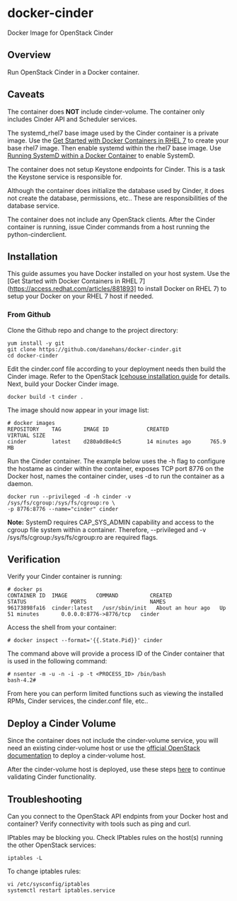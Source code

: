 docker-cinder
=============

Docker Image for OpenStack Cinder

Overview
--------

Run OpenStack Cinder in a Docker container.


Caveats
-------

The container does **NOT** include cinder-volume. The container only includes Cinder API and Scheduler services.

The systemd_rhel7 base image used by the Cinder container is a private image.
Use the [Get Started with Docker Containers in RHEL 7](https://access.redhat.com/articles/881893)
to create your base rhel7 image. Then enable systemd within the rhel7 base image.
Use [Running SystemD within a Docker Container](http://rhatdan.wordpress.com/2014/04/30/running-systemd-within-a-docker-container/) to enable SystemD.

The container does not setup Keystone endpoints for Cinder. This is a task the Keystone service is responsible for.

Although the container does initialize the database used by Cinder, it does not create the database, permissions, etc.. These are responsibilities of the database service.

The container does not include any OpenStack clients. After the Cinder container is running, issue Cinder commands from a host running the python-cinderclient.

Installation
------------

This guide assumes you have Docker installed on your host system. Use the [Get Started with Docker Containers in RHEL 7](https://access.redhat.com/articles/881893] to install Docker on RHEL 7) to setup your Docker on your RHEL 7 host if needed.

### From Github

Clone the Github repo and change to the project directory:
```
yum install -y git
git clone https://github.com/danehans/docker-cinder.git
cd docker-cinder
```
Edit the cinder.conf file according to your deployment needs then build the Cinder image. Refer to the OpenStack [Icehouse installation guide](http://docs.openstack.org/icehouse/install-guide/install/yum/content/ch_cinder.html) for details. Next, build your Docker Cinder image.
```
docker build -t cinder .
```
The image should now appear in your image list:
```
# docker images
REPOSITORY    TAG       IMAGE ID            CREATED             VIRTUAL SIZE
cinder        latest    d280a0d8e4c5        14 minutes ago      765.9 MB

```
Run the Cinder container. The example below uses the -h flag to configure the hostame as cinder within the container, exposes TCP port 8776 on the Docker host, names the container cinder, uses -d to run the container as a daemon.
```
docker run --privileged -d -h cinder -v /sys/fs/cgroup:/sys/fs/cgroup:ro \
-p 8776:8776 --name="cinder" cinder
```
**Note:** SystemD requires CAP_SYS_ADMIN capability and access to the cgroup file system within a container. Therefore, --privileged and -v /sys/fs/cgroup:/sys/fs/cgroup:ro are required flags.

Verification
------------

Verify your Cinder container is running:
```
# docker ps
CONTAINER ID  IMAGE         COMMAND          CREATED             STATUS              PORTS                    NAMES
96173898fa16  cinder:latest   /usr/sbin/init   About an hour ago   Up 51 minutes       0.0.0.0:8776->8776/tcp   cinder
```
Access the shell from your container:
```
# docker inspect --format='{{.State.Pid}}' cinder
```
The command above will provide a process ID of the Cinder container that is used in the following command:
```
# nsenter -m -u -n -i -p -t <PROCESS_ID> /bin/bash
bash-4.2#
```
From here you can perform limited functions such as viewing the installed RPMs, Cinder services, the cinder.conf file, etc..

Deploy a Cinder Volume
----------------------

Since the container does not include the cinder-volume service, you will need an existing cinder-volume host or use the [official OpenStack documentation](http://docs.openstack.org/icehouse/install-guide/install/yum/content/cinder-verify.html) to deploy a cinder-volume host.

After the cinder-volume host is deployed, use these steps [here](http://docwiki.cisco.com/wiki/OpenStack_Havana_Release:_High-Availability_Manual_Deployment_Guide#Create_and_Attach_a_Cinder_Volume) to continue validating Cinder functionality.

Troubleshooting
---------------

Can you connect to the OpenStack API endpints from your Docker host and container? Verify connectivity with tools such as ping and curl.

IPtables may be blocking you. Check IPtables rules on the host(s) running the other OpenStack services:
```
iptables -L
```
To change iptables rules:
```
vi /etc/sysconfig/iptables
systemctl restart iptables.service
```
